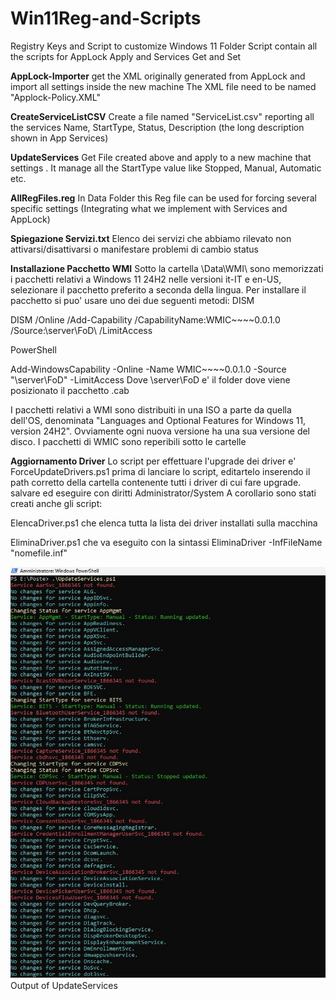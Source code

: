 # Win11Reg-and-Scripts
Registry Keys and Script to customize Windows 11 
Folder Script contain all the scripts for AppLock Apply and Services Get and Set

**AppLock-Importer** 
get the XML originally generated from AppLock and import all settings inside the new machine
The XML file need to be named "Applock-Policy.XML"

**CreateServiceListCSV**
Create a file named "ServiceList.csv" reporting all the services Name, StartType, Status, Description (the long description shown in App Services)

**UpdateServices**
Get File created above and apply to a new machine that settings . It manage all the StartType value like Stopped, Manual, Automatic etc.

**AllRegFiles.reg**
In Data Folder this Reg file can be used for forcing several specific settings (Integrating what we implement with Services and AppLock)

**Spiegazione Servizi.txt**
Elenco dei servizi che abbiamo rilevato non attivarsi/disattivarsi o manifestare problemi di cambio status

**Installazione Pacchetto WMI**
Sotto la cartella \Data\WMI\ sono memorizzati i pacchetti relativi a Windows 11 24H2 nelle versioni it-IT e en-US, selezionare il pacchetto preferito a seconda della lingua. Per installare il pacchetto si puo' usare uno dei due seguenti metodi:
DISM

DISM /Online /Add-Capability /CapabilityName:WMIC~~~~0.0.1.0 /Source:\\server\FoD\ /LimitAccess

PowerShell

Add-WindowsCapability -Online -Name WMIC~~~~0.0.1.0 -Source "\\server\FoD\" -LimitAccess
Dove \\server\FoD e' il folder dove viene posizionato il pacchetto .cab

I pacchetti relativi a WMI sono distribuiti in una ISO a parte da quella dell'OS, denominata "Languages and Optional Features for Windows 11, version 24H2".
Ovviamente ogni nuova versione ha una sua versione del disco.
I pacchetti di WMIC sono reperibili sotto le cartelle

**Aggiornamento Driver**
Lo script per effettuare l'upgrade dei driver e' ForceUpdateDrivers.ps1
prima di lanciare lo script, editartelo inserendo il path corretto della cartella contenente tutti i driver di cui fare upgrade. salvare ed eseguire con diritti Administrator/System
A corollario sono stati creati anche gli script:

ElencaDriver.ps1 che elenca tutta la lista dei driver installati sulla macchina

EliminaDriver.ps1 che va eseguito con la sintassi EliminaDriver -InfFileName "nomefile.inf"






![image](https://github.com/dpcons/Win11Reg-and-Scripts/blob/main/Images/Esecuzione%20Update%20Service.jpg) Output of UpdateServices

